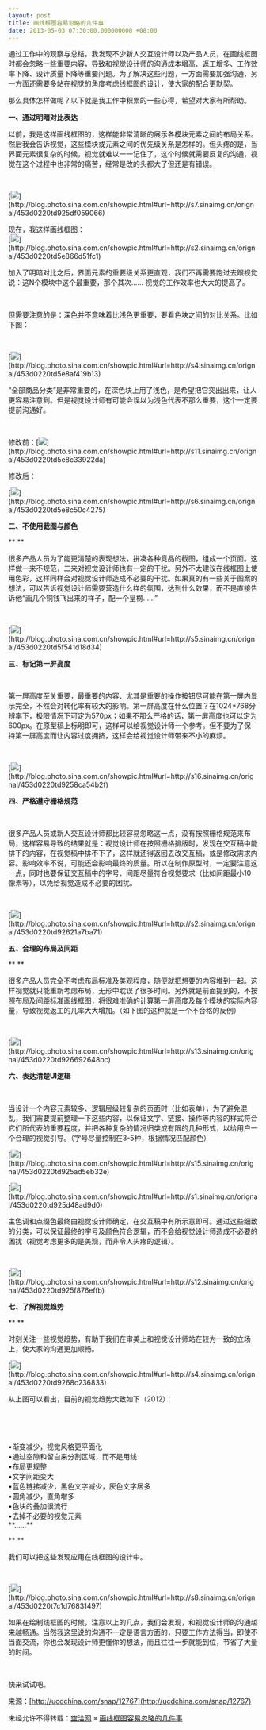 ```yaml
---
layout: post
title: 画线框图容易忽略的几件事
date: 2013-05-03 07:30:00.000000000 +08:00
---
```


通过工作中的观察与总结，我发现不少新人交互设计师以及产品人员，在画线框图时都会忽略一些重要内容，导致和视觉设计师的沟通成本增高、返工增多、工作效率下降、设计质量下降等重要问题。为了解决这些问题，一方面需要加强沟通，另一方面还需要多站在视觉的角度考虑线框图的设计，使大家的配合更默契。

那么具体怎样做呢？以下就是我工作中积累的一些心得，希望对大家有所帮助。

**一、通过明暗对比表达**

以前，我是这样画线框图的，这样能非常清晰的展示各模块元素之间的布局关系。然后我会告诉视觉，这些模块或元素之间的优先级关系是怎样的。但头疼的是，当界面元素很复杂的时候，视觉就难以一一记住了，这个时候就需要反复的沟通，视觉在这个过程中也非常的痛苦，经常是改的头都大了但还是有错误。

 

[![](http://alibuybuy-img11.stor.sinaapp.com/2013/04/1f0e1.)](http://blog.photo.sina.com.cn/showpic.html#url=http://s7.sinaimg.cn/orignal/453d0220td925df059066)

现在，我这样画线框图：  
[![](http://alibuybuy-img11.stor.sinaapp.com/2013/04/5c8fe.)](http://blog.photo.sina.com.cn/showpic.html#url=http://s2.sinaimg.cn/orignal/453d0220td5e866d51fc1)

加入了明暗对比之后，界面元素的重要级关系更直观，我们不再需要跑过去跟视觉说：这N个模块中这个最重要，那个其次…… 视觉的工作效率也大大的提高了。

 

但需要注意的是：深色并不意味着比浅色更重要，要看色块之间的对比关系。比如下图：

 

[![](http://alibuybuy-img11.stor.sinaapp.com/2013/04/2ecbc.)](http://blog.photo.sina.com.cn/showpic.html#url=http://s4.sinaimg.cn/orignal/453d0220td5e8af419b13)

“全部商品分类”是非常重要的，在深色块上用了浅色，是希望把它突出出来，让人更容易注意到。但是视觉设计师有可能会误以为浅色代表不那么重要，这个一定要提前沟通好。

 

修改前：[![](http://alibuybuy-img11.stor.sinaapp.com/2013/04/e2200.)](http://blog.photo.sina.com.cn/showpic.html#url=http://s11.sinaimg.cn/orignal/453d0220td5e8c33922da)

修改后：

[![](http://alibuybuy-img11.stor.sinaapp.com/2013/04/5adf1.)](http://blog.photo.sina.com.cn/showpic.html#url=http://s6.sinaimg.cn/orignal/453d0220td5e8c50c4275)

**二、不使用截图与颜色**

** **

很多产品人员为了能更清楚的表现想法，拼凑各种竞品的截图，组成一个页面。这样做一来不规范，二来对视觉设计师也有一定的干扰。另外不太建议在线框图上使用色彩，这样同样会对视觉设计师造成不必要的干扰。如果真的有一些关于图案的想法，可以告诉视觉设计师需要营造什么样的氛围，达到什么效果，而不是直接告诉他“画几个铜钱飞出来的样子，配一个皇榜……”

 

[![](http://alibuybuy-img11.stor.sinaapp.com/2013/04/47f59.)](http://blog.photo.sina.com.cn/showpic.html#url=http://s5.sinaimg.cn/orignal/453d0220td5f541d18d34)

**三、标记第一屏高度**

 

第一屏高度至关重要，最重要的内容、尤其是重要的操作按钮尽可能在第一屏内显示完全，不然会对转化率有较大的影响。第一屏高度在什么位置？在1024*768分辨率下，极限情况下可定为570px；如果不那么严格的话，第一屏高度也可以定为600px。在原型稿上标明即可，这样可以给视觉设计师一个参考。但不要为了保持第一屏高度而让内容过度拥挤，这样会给视觉设计师带来不小的麻烦。

 

[![](http://alibuybuy-img11.stor.sinaapp.com/2013/04/045a8.)](http://blog.photo.sina.com.cn/showpic.html#url=http://s16.sinaimg.cn/orignal/453d0220td9258ca54b2f)

**四、严格遵守栅格规范**

 

很多产品人员或新人交互设计师都比较容易忽略这一点，没有按照栅格规范来布局，这样容易导致的结果就是：视觉设计师在按照栅格排版时，发现在交互稿中能排下的内容，在视觉稿中排不下了，这样就还得返回去改交互稿，或是修改需求内容。影响效率不说，可能还会影响最终的质量。所以在制作原型时，一定要注意这一点，同时也要保证交互稿中的字号、间距尽量符合视觉要求（比如间距最小10像素等），以免给视觉造成不必要的困扰。

 

[![](http://alibuybuy-img11.stor.sinaapp.com/2013/04/ad530.)](http://blog.photo.sina.com.cn/showpic.html#url=http://s2.sinaimg.cn/orignal/453d0220td92621a7ba71)

**五、合理的布局及间距**

** **

很多产品人员完全不考虑布局标准及美观程度，随便就把想要的内容堆到一起。这样视觉就只能重新考虑布局，无形中耽误了很多时间。另外就是前面提到的，不按照布局及间距标准画线框图，将很难准确的计算第一屏高度及每个模块的实际内容量，导致视觉返工的几率大大增加。（如下图的这种就是一个不合格的反例）

 

[![](http://alibuybuy-img11.stor.sinaapp.com/2013/04/073cb.)](http://blog.photo.sina.com.cn/showpic.html#url=http://s13.sinaimg.cn/orignal/453d0220td926692648bc)

**六、表达清楚UI逻辑**

 

当设计一个内容元素较多、逻辑层级较复杂的页面时（比如表单），为了避免混乱，我们需要提前整理一下这些内容，以保证文字、链接、操作等内容的样式符合它们所代表的重要程度，并把各种复杂的情况归类成有限的几种形式，以给用户一个合理的视觉引导。（字号尽量控制在3-5种，根据情况匹配颜色）

[![](http://alibuybuy-img11.stor.sinaapp.com/2013/04/1a20e.)](http://blog.photo.sina.com.cn/showpic.html#url=http://s15.sinaimg.cn/orignal/453d0220td925ad5eb32e)

[![](http://alibuybuy-img11.stor.sinaapp.com/2013/04/5db51.)](http://blog.photo.sina.com.cn/showpic.html#url=http://s1.sinaimg.cn/orignal/453d0220td925d48ad9d0)

主色调和点缀色最终由视觉设计师确定，在交互稿中有所示意即可。通过这些细致的分类，可以保证最终的字号及颜色符合逻辑，而不会给视觉设计师造成不必要的困扰（视觉考虑更多的是美观，而非令人头疼的逻辑）。

 

[![](http://alibuybuy-img11.stor.sinaapp.com/2013/04/1a0c5.)](http://blog.photo.sina.com.cn/showpic.html#url=http://s12.sinaimg.cn/orignal/453d0220td925f876effb)

**七、了解视觉趋势**

** **

时刻关注一些视觉趋势，有助于我们在审美上和视觉设计师站在较为一致的立场上，使大家的沟通更加顺畅。

[![](http://alibuybuy-img11.stor.sinaapp.com/2013/04/90236.)](http://blog.photo.sina.com.cn/showpic.html#url=http://s4.sinaimg.cn/orignal/453d0220td9268c236833)

从上图可以看出，目前的视觉趋势大致如下（2012）：

 

 

<div>•渐变减少，视觉风格更平面化</div><div>•通过空隙和留白来分割区域，而不是用线</div><div>•布局更规整</div><div>•文字间距变大</div><div>•蓝色链接减少，黑色文字减少，灰色文字居多</div><div>•圆角减少，直角增多</div><div>•色块的叠加很流行</div><div>•去掉不必要的视觉元素</div>**……**

** **

我们可以把这些发现应用在线框图的设计中。

 

[![](http://alibuybuy-img11.stor.sinaapp.com/2013/04/8d916.)](http://blog.photo.sina.com.cn/showpic.html#url=http://s8.sinaimg.cn/orignal/453d0220t7c1d76831497)

如果在绘制线框图的时候，注意以上的几点，我们会发现，和视觉设计师的沟通越来越畅通。当然我这里说的沟通不一定是语言方面的，只要工作方法得当，即使不当面交流，你也会发现设计师更懂你的想法，而且往往一步就能到位，节省了大量的时间。

 

快来试试吧。

来源：[http://ucdchina.com/snap/12767](http://ucdchina.com/snap/12767)

未经允许不得转载：[空洽网](http://kongqia.com) » [画线框图容易忽略的几件事](http://kongqia.com/1630.html)


